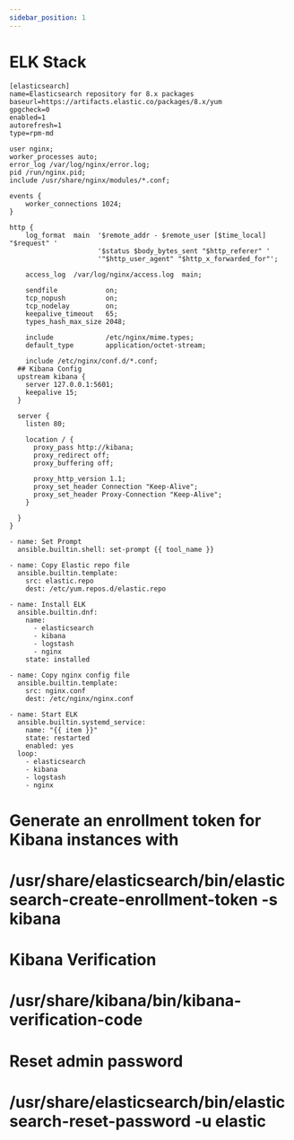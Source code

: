 ```yaml
---
sidebar_position: 1
---
```


# ELK Stack

```ansible template title=templates/elastic.repo
[elasticsearch]
name=Elasticsearch repository for 8.x packages
baseurl=https://artifacts.elastic.co/packages/8.x/yum
gpgcheck=0
enabled=1
autorefresh=1
type=rpm-md
```

```ansible template title=templates/nginx.conf
user nginx;
worker_processes auto;
error_log /var/log/nginx/error.log;
pid /run/nginx.pid;
include /usr/share/nginx/modules/*.conf;

events {
    worker_connections 1024;
}

http {
    log_format  main  '$remote_addr - $remote_user [$time_local] "$request" '
                      '$status $body_bytes_sent "$http_referer" '
                      '"$http_user_agent" "$http_x_forwarded_for"';

    access_log  /var/log/nginx/access.log  main;

    sendfile            on;
    tcp_nopush          on;
    tcp_nodelay         on;
    keepalive_timeout   65;
    types_hash_max_size 2048;

    include             /etc/nginx/mime.types;
    default_type        application/octet-stream;

    include /etc/nginx/conf.d/*.conf;
  ## Kibana Config
  upstream kibana {
    server 127.0.0.1:5601;
    keepalive 15;
  }

  server {
    listen 80;

    location / {
      proxy_pass http://kibana;
      proxy_redirect off;
      proxy_buffering off;

      proxy_http_version 1.1;
      proxy_set_header Connection "Keep-Alive";
      proxy_set_header Proxy-Connection "Keep-Alive";
    }

  }
}
```

```ansible tasks title=roles/main.yml
- name: Set Prompt
  ansible.builtin.shell: set-prompt {{ tool_name }}

- name: Copy Elastic repo file
  ansible.builtin.template:
    src: elastic.repo
    dest: /etc/yum.repos.d/elastic.repo

- name: Install ELK
  ansible.builtin.dnf:
    name:
      - elasticsearch
      - kibana
      - logstash
      - nginx
    state: installed

- name: Copy nginx config file
  ansible.builtin.template:
    src: nginx.conf
    dest: /etc/nginx/nginx.conf

- name: Start ELK
  ansible.builtin.systemd_service:
    name: "{{ item }}"
    state: restarted
    enabled: yes
  loop:
    - elasticsearch
    - kibana
    - logstash
    - nginx
```

# Generate an enrollment token for Kibana instances with
#  /usr/share/elasticsearch/bin/elasticsearch-create-enrollment-token -s kibana

# Kibana Verification
# /usr/share/kibana/bin/kibana-verification-code

# Reset admin password
# /usr/share/elasticsearch/bin/elasticsearch-reset-password -u elastic
